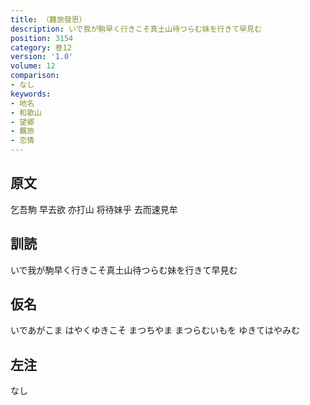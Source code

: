```yaml
---
title: （羇旅發思）
description: いで我が駒早く行きこそ真土山待つらむ妹を行きて早見む
position: 3154
category: 巻12
version: '1.0'
volume: 12
comparison:
- なし
keywords:
- 地名
- 和歌山
- 望郷
- 羈旅
- 恋情
---
```


## 原文

乞吾駒 早去欲 亦打山 将待妹乎 去而速見牟

## 訓読

いで我が駒早く行きこそ真土山待つらむ妹を行きて早見む

## 仮名

いであがこま はやくゆきこそ まつちやま まつらむいもを ゆきてはやみむ

## 左注

なし

